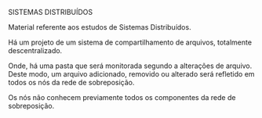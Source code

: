 SISTEMAS DISTRIBUÍDOS

Material referente aos estudos de Sistemas Distribuídos.

Há um projeto de um sistema de compartilhamento de arquivos, totalmente descentralizado.

Onde, há uma pasta que será monitorada segundo a alterações de arquivo. Deste modo, um arquivo adicionado, removido ou alterado será refletido em todos os nós da rede de sobreposição.

Os nós não conhecem previamente todos os componentes da rede de sobreposição.

